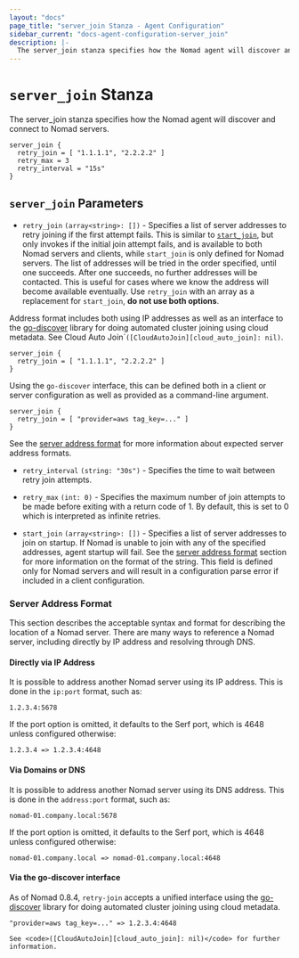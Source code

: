 ```yaml
---
layout: "docs"
page_title: "server_join Stanza - Agent Configuration"
sidebar_current: "docs-agent-configuration-server_join"
description: |-
  The server_join stanza specifies how the Nomad agent will discover and connect to Nomad servers.
---
```


# `server_join` Stanza

The server_join stanza specifies how the Nomad agent will discover and connect to Nomad servers.

```hcl
server_join {
  retry_join = [ "1.1.1.1", "2.2.2.2" ]
  retry_max = 3
  retry_interval = "15s"
}
```

## `server_join` Parameters

-   `retry_join` `(array<string>: [])` - Specifies a list of server
  addresses to retry joining if the first attempt fails. This is similar to
  [`start_join`](#start_join), but only invokes if the initial join attempt
  fails, and is available to both Nomad servers and clients, while
  `start_join` is only defined for Nomad servers. The list of addresses will
  be tried in the order specified, until one succeeds. After one succeeds, no
  further addresses will be contacted. This is
  useful for cases where we know the address will become available eventually.
  Use `retry_join` with an array as a replacement for `start_join`, **do not use
  both options**.

  Address format includes both using IP addresses as well as an interface to the
  [go-discover](https://github.com/hashicorp/go-discover) library for doing
  automated cluster joining using cloud metadata.
  See Cloud Auto Join`<code>([CloudAutoJoin][cloud_auto_join]: nil)</code>.

  ```
  server_join {
    retry_join = [ "1.1.1.1", "2.2.2.2" ]
  }
  ```

  Using the `go-discover` interface, this can be defined both in a client or
  server configuration as well as provided as a command-line argument.
  ```
  server_join {
    retry_join = [ "provider=aws tag_key=..." ]
  }
  ```
  See the [server address format](#server-address-format) for more information
  about expected server address formats.

-   `retry_interval` `(string: "30s")` - Specifies the time to wait between retry
  join attempts.

-   `retry_max` `(int: 0)` - Specifies the maximum number of join attempts to be
  made before exiting with a return code of 1. By default, this is set to 0
  which is interpreted as infinite retries.

-   `start_join` `(array<string>: [])` - Specifies a list of server addresses to
  join on startup. If Nomad is unable to join with any of the specified
  addresses, agent startup will fail. See the
  [server address format](#server-address-format) section for more information
  on the format of the string. This field is defined only for Nomad servers and
  will result in a configuration parse error if included in a client
  configuration.

### Server Address Format

This section describes the acceptable syntax and format for describing the
location of a Nomad server. There are many ways to reference a Nomad server,
including directly by IP address and resolving through DNS.

#### Directly via IP Address

It is possible to address another Nomad server using its IP address. This is
done in the `ip:port` format, such as:

```
1.2.3.4:5678
```

If the port option is omitted, it defaults to the Serf port, which is 4648
unless configured otherwise:

```
1.2.3.4 => 1.2.3.4:4648
```

#### Via Domains or DNS

It is possible to address another Nomad server using its DNS address. This is
done in the `address:port` format, such as:

```
nomad-01.company.local:5678
```

If the port option is omitted, it defaults to the Serf port, which is 4648
unless configured otherwise:

```
nomad-01.company.local => nomad-01.company.local:4648
```

#### Via the go-discover interface

As of Nomad 0.8.4, `retry-join` accepts a unified interface using the
[go-discover](https://github.com/hashicorp/go-discover) library for doing
automated cluster joining using cloud metadata.

```
"provider=aws tag_key=..." => 1.2.3.4:4648

See <code>([CloudAutoJoin][cloud_auto_join]: nil)</code> for further information.
```
